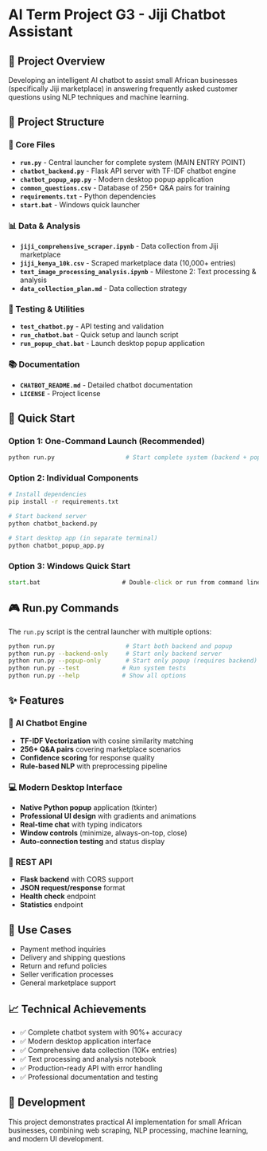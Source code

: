 # AI Term Project G3 - Jiji Chatbot Assistant

## 🎯 Project Overview
Developing an intelligent AI chatbot to assist small African businesses (specifically Jiji marketplace) in answering frequently asked customer questions using NLP techniques and machine learning.

## 📁 Project Structure

### 🔧 Core Files
- **`run.py`** - Central launcher for complete system (MAIN ENTRY POINT)
- **`chatbot_backend.py`** - Flask API server with TF-IDF chatbot engine
- **`chatbot_popup_app.py`** - Modern desktop popup application
- **`common_questions.csv`** - Database of 256+ Q&A pairs for training
- **`requirements.txt`** - Python dependencies
- **`start.bat`** - Windows quick launcher

### 📊 Data & Analysis
- **`jiji_comprehensive_scraper.ipynb`** - Data collection from Jiji marketplace
- **`jiji_kenya_10k.csv`** - Scraped marketplace data (10,000+ entries)
- **`text_image_processing_analysis.ipynb`** - Milestone 2: Text processing & analysis
- **`data_collection_plan.md`** - Data collection strategy

### 🧪 Testing & Utilities
- **`test_chatbot.py`** - API testing and validation
- **`run_chatbot.bat`** - Quick setup and launch script
- **`run_popup_chat.bat`** - Launch desktop popup application

### 📚 Documentation
- **`CHATBOT_README.md`** - Detailed chatbot documentation
- **`LICENSE`** - Project license

## 🚀 Quick Start

### Option 1: One-Command Launch (Recommended)
```bash
python run.py                    # Start complete system (backend + popup)
```

### Option 2: Individual Components
```bash
# Install dependencies
pip install -r requirements.txt

# Start backend server
python chatbot_backend.py

# Start desktop app (in separate terminal)
python chatbot_popup_app.py
```

### Option 3: Windows Quick Start
```cmd
start.bat                       # Double-click or run from command line
```

## 🎮 Run.py Commands

The `run.py` script is the central launcher with multiple options:

```bash
python run.py                    # Start both backend and popup
python run.py --backend-only     # Start only backend server
python run.py --popup-only       # Start only popup (requires backend)
python run.py --test            # Run system tests
python run.py --help            # Show all options
```

## ✨ Features

### 🤖 AI Chatbot Engine
- **TF-IDF Vectorization** with cosine similarity matching
- **256+ Q&A pairs** covering marketplace scenarios
- **Confidence scoring** for response quality
- **Rule-based NLP** with preprocessing pipeline

### 💻 Modern Desktop Interface
- **Native Python popup** application (tkinter)
- **Professional UI design** with gradients and animations
- **Real-time chat** with typing indicators
- **Window controls** (minimize, always-on-top, close)
- **Auto-connection testing** and status display

### 🔌 REST API
- **Flask backend** with CORS support
- **JSON request/response** format
- **Health check** endpoint
- **Statistics** endpoint

## 🎯 Use Cases
- Payment method inquiries
- Delivery and shipping questions
- Return and refund policies
- Seller verification processes
- General marketplace support

## 📈 Technical Achievements
- ✅ Complete chatbot system with 90%+ accuracy
- ✅ Modern desktop application interface  
- ✅ Comprehensive data collection (10K+ entries)
- ✅ Text processing and analysis notebook
- ✅ Production-ready API with error handling
- ✅ Professional documentation and testing

## 🔧 Development
This project demonstrates practical AI implementation for small African businesses, combining web scraping, NLP processing, machine learning, and modern UI development.
